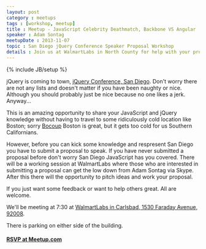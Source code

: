 ```yaml
---
layout: post
category : meetups
tags : [workshop, meetup]
title : Meetup - JavaScript Celebrity Deathmatch, Backbone VS Angular
speaker : Adam Sontag
meetupDate : 2013-11-07
topic : San Diego jQuery Conference Speaker Proposal Workshop
details : Join us at WalmartLabs in North County for help with your proposal!
---
```

{% include JB/setup %}

jQuery is coming to town, [jQuery Conference, San Diego](http://events.jquery.org/2014/san-diego/). Don't
worry there are not any lists and doesn't matter if you have been naughty or nice. Although you should probably
just be nice because no one likes a jerk. Anyway...

This is an amazing opportunity to share your JavaScript and jQuery knowledge without having to travel to some ridiculously
cold location like Boston; sorry [Bocoup](http://bocoup.com/) Boston is great, but it gets too cold for us Southern Californians.

However, before you can kick some knowledge and respresent San Diego you have to submit a proposal to speak.
If you have never submitted a proposal before don't worry San Diego JavaScript has you covered. There will be a working session at WalmartLabs where those who are interested in submitting a proposal can get the low down from Adam Sontag via Skype. After this there
will the opportunity to pitch ideas and work your proposal.

If you just want some feedback or want to help others great. All are welcome.

We'll be meeting at 7:30 at [WalmartLabs in Carlsbad, 1530 Faraday Avenue, 92008](https://www.google.com/maps/preview#!q=1530+Faraday+Avenue%2C+Carlsbad%2C+CA+92008&data=!4m12!2m11!1m10!1s0x80dc730becd4b1c3%3A0xca8b8266862afb53!3m8!1m3!1d429156!2d-117.1089785!3d32.8245525!3m2!1i1024!2i768!4f13.1).

There is parking on either side of the building.

#### [RSVP at Meetup.com](http://www.meetup.com/sandiegojs/)